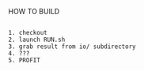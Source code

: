 HOW TO BUILD
~~~~~~~~~~~~

1. checkout
2. launch RUN.sh
3. grab result from io/ subdirectory
4. ???
5. PROFIT
